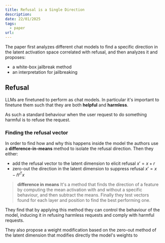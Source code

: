 ```yaml
---
title: Refusal is a Single Direction
description: 
date: 22/01/2025
tags:
  - paper
url:
---
```

The paper first analyzes different chat models to find a specific direction in the latent activation space correlated with refusal, and then analyzes it and proposes:
- a white-box jailbreak method
- an interpretation for jailbreaking

## Refusal
LLMs are finetuned to perform as chat models. In particular it's important to finetune them such that they are both **helpful** and **harmless**.

As such a standard behaviour when the user request to do something harmful is to refuse the request. 

### Finding the refusal vector
In order to find how and why this happens inside the model the authors use a **difference-in-means** method to isolate the refusal direction. Then they either:
- add the refusal vector to the latent dimension to elicit refusal $x' = x + r$
- zero-out the direction in the latent dimension to suppress refusal $x' = x - \hat{r}\hat{r}^T x$ 

> **difference in means**
> It's a method that finds the direction of a feature by computing the mean activation with and without a specific behaviour, and then subtract the means. Finally they test vectors found for each layer and position to find the best performing one.

They find that by applying this method they can control the behaviour of the model, inducing it in refusing harmless requests and comply with harmful requests.

They also propose a weight modification based on the zero-out method of the latent dimension that modifies directly the model's weights to 


